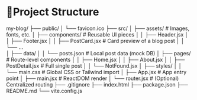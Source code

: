 # 📂Project Structure
my-blog/
├── public/
│   └── favicon.ico
├── src/
│   ├── assets/             # Images, fonts, etc.
│   ├── components/         # Reusable UI pieces
│   │   ├── Header.jsx
│   │   ├── Footer.jsx
│   │   ├── PostCard.jsx    # Card preview of a blog post
│   │   └── ...             
│   ├── data/
│   │   └── posts.json      # Local post data (mock DB)
│   ├── pages/              # Route-level components
│   │   ├── Home.jsx
│   │   ├── About.jsx
│   │   ├── PostDetail.jsx  # Full single post
│   │   └── NotFound.jsx
│   ├── styles/
│   │   └── main.css        # Global CSS or Tailwind import
│   ├── App.jsx             # App entry point
│   ├── main.jsx            # ReactDOM render
│   └── router.jsx          # (Optional) Centralized routing
├── .gitignore
├── index.html
├── package.json
├── README.md
└── vite.config.js

